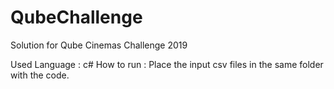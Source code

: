 # QubeChallenge
Solution for Qube Cinemas Challenge 2019

Used Language : c#
How to run : Place the input csv files in the same folder with the code.
